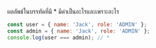 ผลลัพธ์ในบรรทัดที่มี * มีค่าเป็นอะไรและเพราะอะไร

```js
const user = { name: 'Jack', role: 'ADMIN' };
const admin = { name: 'Jack', role: 'ADMIN' };
console.log(user === admin); // *
```